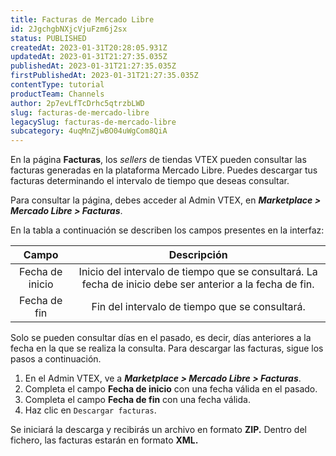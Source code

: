 ```yaml
---
title: Facturas de Mercado Libre
id: 2JgchgbNXjcVjuFzm6j2sx
status: PUBLISHED
createdAt: 2023-01-31T20:28:05.931Z
updatedAt: 2023-01-31T21:27:35.035Z
publishedAt: 2023-01-31T21:27:35.035Z
firstPublishedAt: 2023-01-31T21:27:35.035Z
contentType: tutorial
productTeam: Channels
author: 2p7evLfTcDrhc5qtrzbLWD
slug: facturas-de-mercado-libre
legacySlug: facturas-de-mercado-libre
subcategory: 4uqMnZjwBO04uWgCom8QiA
---
```


En la página __Facturas__, los *sellers* de tiendas VTEX pueden consultar las facturas generadas en la plataforma Mercado Libre. Puedes descargar tus facturas determinando el intervalo de tiempo que deseas consultar.  

Para consultar la página, debes acceder al Admin VTEX, en __*Marketplace > Mercado Libre > Facturas*__.  

En la tabla a continuación se describen los campos presentes en la interfaz:  

| __Campo__    | __Descripción__    |
| :-----------:|:-----------------:|
|Fecha de inicio| Inicio del intervalo de tiempo que se consultará. La fecha de inicio debe ser anterior a la fecha de fin.|
|Fecha de fin| Fin del intervalo de tiempo que se consultará.|

Solo se pueden consultar días en el pasado, es decir, días anteriores a la fecha en la que se realiza la consulta. Para descargar las facturas, sigue los pasos a continuación.  

1. En el Admin VTEX, ve a __*Marketplace > Mercado Libre > Facturas*__.  
2. Completa el campo __Fecha de inicio__ con una fecha válida en el pasado.  
3. Completa el campo __Fecha de fin__ con una fecha válida.  
4. Haz clic en `Descargar facturas`.  

Se iniciará la descarga y recibirás un archivo en formato __ZIP.__ Dentro del fichero, las facturas estarán en formato __XML.__  

